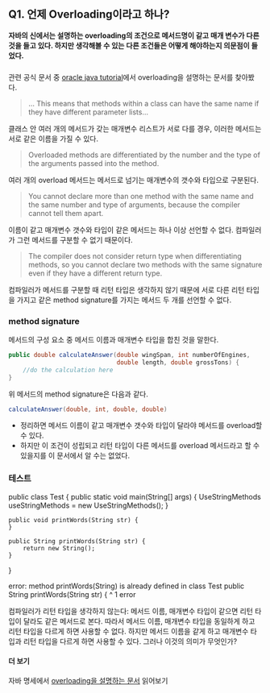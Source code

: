 ## Q1. 언제 Overloading이라고 하나?

**자바의 신에서는 설명하는 overloading의 조건으로 메서드명이 같고 매개 변수가 다른 것을 들고 있다. 하지만 생각해볼 수 있는 다른 조건들은 어떻게 해야하는지 의문점이 들었다.**

###

관련 공식 문서 중 [oracle java tutorial](https://docs.oracle.com/javase/tutorial/java/javaOO/methods.html)에서 overloading을 설명하는 문서를 찾아봤다.

> ... This means that methods within a class can have the same name if they have different parameter lists...

클래스 안 여러 개의 메서드가 갖는 매개변수 리스트가 서로 다를 경우, 이러한 메서드는 서로 같은 이름을 가질 수 있다.

> Overloaded methods are differentiated by the number and the type of the arguments passed into the method. 

여러 개의 overload 메서드는 메서드로 넘기는 매개변수의 갯수와 타입으로 구분된다.

> You cannot declare more than one method with the same name and the same number and type of arguments, because the compiler cannot tell them apart.

이름이 같고 매개변수 갯수와 타입이 같은 메서드는 하나 이상 선언할 수 없다. 컴파일러가 그런 메서드를 구분할 수 없기 때문이다.

> The compiler does not consider return type when differentiating methods, so you cannot declare two methods with the same signature even if they have a different return type.

컴파일러가 메서드를 구분할 때 리턴 타입은 생각하지 않기 때문에 서로 다른 리턴 타입을 가지고 같은 method signature를  가지는 메서드 두 개를 선언할 수 없다.

### method signature

메서드의 구성 요소 중 메서드 이름과 매개변수 타입을 합친 것을 말한다.

```java
public double calculateAnswer(double wingSpan, int numberOfEngines,
                              double length, double grossTons) {
    //do the calculation here
}
```

위 메서드의 method signature은 다음과 같다.

```java
calculateAnswer(double, int, double, double)
```

- 정리하면 메서드 이름이 같고 매개변수 갯수와 타입이 달라야 메서드를 overload할 수 있다.
- 하지만 이 조건이 성립되고 리턴 타입이 다른 메서드를 overload 메서드라고 할 수 있을지를 이 문서에서 알 수는 없었다.

### 테스트

public class Test {
	public static void main(String[] args) {
		UseStringMethods useStringMethods = new UseStringMethods();
	}

	public void printWords(String str) {
	}

	public String printWords(String str) {
		return new String();
	}
}

error: method printWords(String) is already defined in class Test
	public String printWords(String str) {
	              ^
1 error

컴파일러가 리턴 타입을 생각하지 않는다:
메서드 이름, 매개변수 타입이 같으면 리턴 타입이 달라도 같은 메서드로 본다.
따라서 메서드 이름, 매개변수 타입을 동일하게 하고 리턴 타입을 다르게 하면 사용할 수 없다.
하지만 메서드 이름을 같게 하고 매개변수 타입과 리턴 타입을 다르게 하면 사용할 수 있다.
그러나 이것의 의미가 무엇인가?

#### 더 보기
자바 명세에서 [overloading을 설명하는 문서](https://docs.oracle.com/javase/specs/jls/se8/html/jls-8.html#jls-8.4.9) 읽어보기
